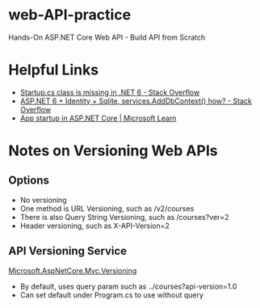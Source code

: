 # web-API-practice
Hands-On ASP.NET Core Web API - Build API from Scratch

# Helpful Links
- [Startup.cs class is missing in .NET 6 - Stack Overflow](https://stackoverflow.com/questions/70952271/startup-cs-class-is-missing-in-net-6)
- [ASP.NET 6 + Identity + Sqlite, services.AddDbContext() how? - Stack Overflow](https://stackoverflow.com/questions/69472240/asp-net-6-identity-sqlite-services-adddbcontext-how)
- [App startup in ASP.NET Core | Microsoft Learn](https://learn.microsoft.com/en-us/aspnet/core/fundamentals/startup?view=aspnetcore-7.0)

# Notes on Versioning Web APIs
## Options
- No versioning
- One method is URL Versioning, such as /v2/courses
- There is also Query String Versioning, such as /courses?ver=2
- Header versioning, such as X-API-Version=2

## API Versioning Service
[Microsoft.AspNetCore.Mvc.Versioning](https://www.nuget.org/packages/Microsoft.AspNetCore.Mvc.Versioning/#readme-body-tab)
- By default, uses query param such as ../courses?api-version=1.0
- Can set default under Program.cs to use without query
